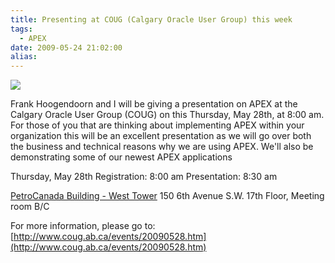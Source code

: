 ```yaml
---
title: Presenting at COUG (Calgary Oracle User Group) this week
tags:
  - APEX
date: 2009-05-24 21:02:00
alias:
---
```


[![](http://3.bp.blogspot.com/_33EF80fk9sM/Se0s5CljYQI/AAAAAAAADoQ/Jee6bufuoSQ/s400/coug.jpg)](http://www.coug.ab.ca/events/20090528.htm)

Frank Hoogendoorn and I will be giving a presentation on APEX at the Calgary Oracle User Group (COUG) on this Thursday, May 28th, at 8:00 am. For those of you that are thinking about implementing APEX within your organization this will be an excellent presentation as we will go over both the business and technical reasons why we are using APEX. We'll also be demonstrating some of our newest APEX applications

Thursday, May 28th
Registration: 8:00 am
Presentation: 8:30 am

[PetroCanada Building - West Tower](http://maps.google.ca/maps?f=q&source=s_q&hl=en&geocode=&q=150+6+Avenue+SW,+calgary&sll=51.048679,-114.064028&sspn=0.007622,0.022745&ie=UTF8&ll=51.047923,-114.064071&spn=0.007622,0.022745&z=16&iwloc=A)
150 6th Avenue S.W.
17th Floor, Meeting room B/C 

For more information, please go to: [http://www.coug.ab.ca/events/20090528.htm](http://www.coug.ab.ca/events/20090528.htm)